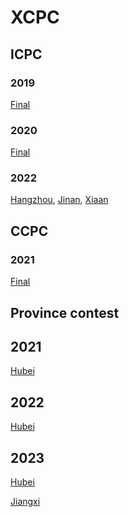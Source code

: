 # XCPC

## ICPC

### 2019

[Final](https://github.com/LucianXu/XCPC/tree/main/ICPC/2019/Final)

### 2020

[Final](https://github.com/LucianXu/XCPC/tree/main/ICPC/2020/Final)

### 2022

[Hangzhou](https://github.com/LucianXu/XCPC/tree/main/ICPC/2022/Hangzhou), 
[Jinan](https://github.com/LucianXu/XCPC/tree/main/ICPC/2022/Jinan),
[Xiaan](https://github.com/LucianXu/XCPC/tree/main/ICPC/2022/Xiaan)

## CCPC

### 2021

[Final](https://github.com/LucianXu/XCPC/tree/main/CCPC/2021/Final)

## Province contest

## 2021

[Hubei](https://github.com/LucianXu/XCPC/tree/main/ProvinceContest/2021/Hubei)

## 2022

[Hubei](https://github.com/LucianXu/XCPC/tree/main/ProvinceContest/2022/Hubei)

## 2023

[Hubei](https://github.com/LucianXu/XCPC/tree/main/ProvinceContest/2023/Hubei)

[Jiangxi](https://github.com/LucianXu/XCPC/tree/main/ProvinceContest/2023/Jiangxi)
